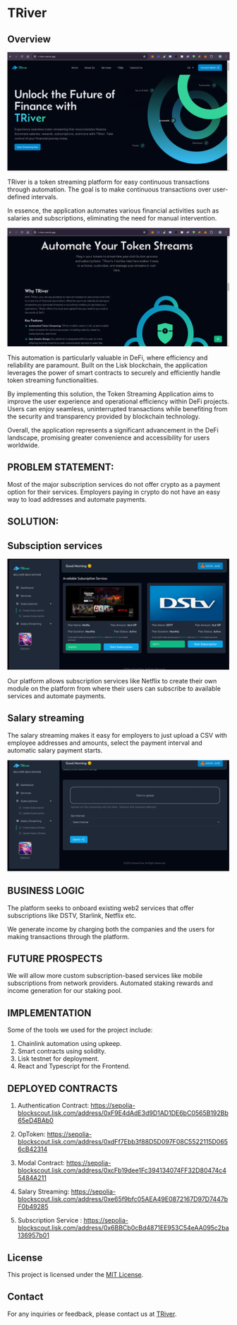 # TRiver

## Overview

<img src="https://github.com/JoshdfG/t-river/blob/e9420e0e83be99736b96c63f1b4c313c9835947b/screenshots/landing_page.png"/>

TRiver is a token streaming platform for easy continuous transactions through automation. The goal is to make continuous transactions over user-defined intervals.

In essence, the application automates various financial activities such as salaries and subscriptions, eliminating the need for manual intervention.

<img src="https://github.com/JoshdfG/t-river/blob/8d80ba6259109dd605f1b2650b4572a6b3ddcee7/screenshots/our_services.png"/>

This automation is particularly valuable in DeFi, where efficiency and reliability are paramount.
Built on the Lisk blockchain, the application leverages the power of smart contracts to securely and efficiently handle token streaming functionalities.

By implementing this solution, the Token Streaming Application aims to improve the user experience and operational efficiency within DeFi projects. Users can enjoy seamless, uninterrupted transactions while benefiting from the security and transparency provided by blockchain technology.

Overall, the application represents a significant advancement in the DeFi landscape, promising greater convenience and accessibility for users worldwide.

## PROBLEM STATEMENT:

Most of the major subscription services do not offer crypto as a payment option for their services.
Employers paying in crypto do not have an easy way to load addresses and automate payments.

## SOLUTION:

## Subsciption services

<img src="https://github.com/JoshdfG/t-river/blob/4693a39fffd7b1272977294d0bac85eb0f51a5f3/screenshots/available_subscriptions.png"/>

Our platform allows subscription services like Netflix to create their own module on the platform from where their users can subscribe to available services and automate payments.

## Salary streaming

The salary streaming makes it easy for employers to just upload a CSV with employee addresses and amounts, select the payment interval and automatic salary payment starts.

<img src="https://github.com/JoshdfG/t-river/blob/4693a39fffd7b1272977294d0bac85eb0f51a5f3/screenshots/salary_streaming.png"/>

## BUSINESS LOGIC

The platform seeks to onboard existing web2 services that offer subscriptions like DSTV, Starlink, Netflix etc.

We generate income by charging both the companies and the users for making transactions through the platform.

## FUTURE PROSPECTS

We will allow more custom subscription-based services like mobile subscriptions from network providers.
Automated staking rewards and income generation for our staking pool.

## IMPLEMENTATION

Some of the tools we used for the project include:

1. Chainlink automation using upkeep.
2. Smart contracts using solidity.
3. Lisk testnet for deployment.
4. React and Typescript for the Frontend.

## DEPLOYED CONTRACTS

1. Authentication Contract: https://sepolia-blockscout.lisk.com/address/0xF9E4dAdE3d9D1AD1DE6bC0565B192Bb65eD4BAb0
2. OpToken: https://sepolia-blockscout.lisk.com/address/0xdFf7Ebb3f88D5D097F08C5522115D0656cB42314

3. Modal Contract: https://sepolia-blockscout.lisk.com/address/0xcFb19dee1Fc394134074FF32D80474c45484A211

4. Salary Streaming: https://sepolia-blockscout.lisk.com/address/0xe65f9bfc05AEA49E0872167D97D7447bF0b49285

5. Subscription Service : https://sepolia-blockscout.lisk.com/address/0x6BBCb0cBd4871EE953C54eAA095c2ba136957b01

## License

This project is licensed under the [MIT License](LICENSE).

## Contact

For any inquiries or feedback, please contact us at [TRiver](mailto:emmanuelomemgboji@gmail.com).
